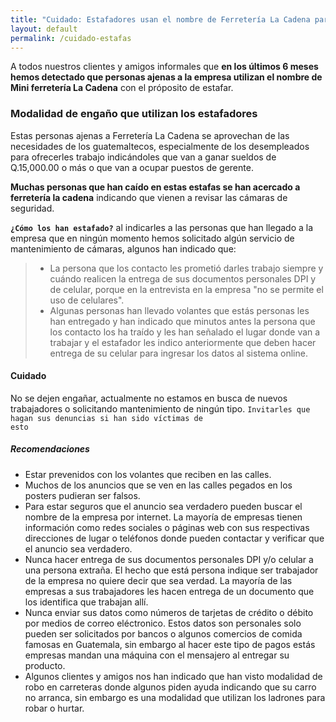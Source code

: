 ```yaml
---
title: "Cuidado: Estafadores usan el nombre de Ferretería La Cadena para engañarlos."
layout: default
permalink: /cuidado-estafas
---
```

A todos nuestros clientes y amigos informales que **en los últimos 6 meses hemos detectado que personas ajenas a la empresa utilizan el nombre de Mini ferretería La Cadena** con el próposito de estafar.

<!--more-->

### Modalidad de engaño que utilizan los estafadores
Estas personas ajenas a Ferretería La Cadena se aprovechan de las necesidades de los guatemaltecos, especialmente de los desempleados para ofrecerles trabajo indicándoles que van a ganar sueldos de Q.15,000.00 o más o que van a ocupar puestos de gerente.

**Muchas personas que han caído en estas estafas se han acercado a ferretería la cadena** indicando que vienen a revisar las cámaras de seguridad.

**<code>¿Cómo los han estafado?</code>** al indicarles a las personas que han llegado a la empresa que en ningún momento hemos solicitado algún servicio de mantenimiento de cámaras, algunos han indicado que:
> - La persona que los contacto les prometió darles trabajo siempre y cuándo realicen la entrega de sus documentos personales DPI y de celular, porque en la entrevista en la empresa "no se permite el uso de celulares".
> - Algunas personas han llevado volantes que estás personas les han entregado y han indicado que minutos antes la persona que los contacto los ha traído y les han señalado el lugar donde van a trabajar y el estafador les indico anteriormente que deben hacer entrega de su celular para ingresar los datos al sistema online.

#### Cuidado
No se dejen engañar, actualmente no estamos en busca de nuevos trabajadores o solicitando mantenimiento de ningún tipo. <code>Invitarles que hagan sus denuncias si han sido víctimas de esto</code>

##### Recomendaciones
- Estar prevenidos con los volantes que reciben en las calles.
- Muchos de los anuncios que se ven en las calles pegados en los posters pudieran ser falsos.
- Para estar seguros que el anuncio sea verdadero pueden buscar el nombre de la empresa por internet.
La mayoría de empresas tienen información como redes sociales o páginas web con sus respectivas direcciones de lugar o teléfonos donde pueden contactar y verificar que el anuncio sea verdadero.
- Nunca hacer entrega de sus documentos personales DPI y/o celular a una persona extraña. El hecho que está persona indique ser trabajador de la empresa no quiere decir que sea verdad.
La mayoría de las empresas a sus trabajadores les hacen entrega de un documento que los identifica que trabajan allí.
- Nunca enviar sus datos como números de tarjetas de crédito o débito por medios de correo eléctronico. Estos datos son personales solo pueden ser solicitados por bancos o algunos comercios de comida famosas en Guatemala, sin embargo al hacer este tipo de pagos estás empresas mandan una máquina con el mensajero al entregar su producto.
- Algunos clientes y amigos nos han indicado que han visto modalidad de robo en carreteras donde algunos piden ayuda indicando que su carro no arranca, sin embargo es una modalidad que utilizan los ladrones para robar o hurtar.

